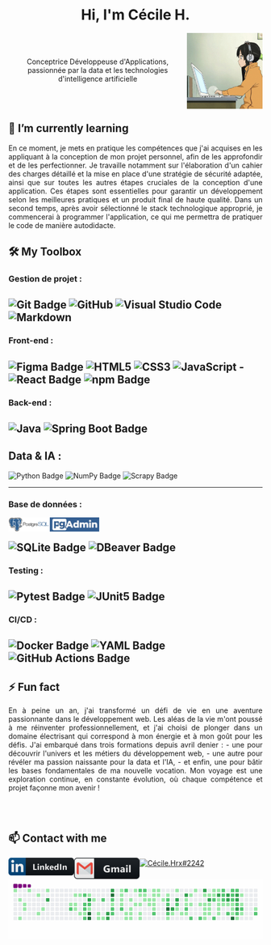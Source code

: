 <h1 align="center">Hi, I'm Cécile H.</h1>
<img align="right" height="150" src="./assets/profil-github.gif"/>
<br><br>
<p align="center"> Conceptrice Développeuse d'Applications, <br> 
passionnée par la data et les technologies d'intelligence artificielle</p>


<br><br>

## 🌱 I’m currently learning
<p style="text-align: justify;"> En ce moment, je mets en pratique les compétences que j'ai acquises en les appliquant à la conception de mon projet personnel, afin de les approfondir et de les perfectionner. Je travaille notamment sur l'élaboration d'un cahier des charges détaillé et la mise en place d'une stratégie de sécurité adaptée, ainsi que sur toutes les autres étapes cruciales de la conception d'une application. Ces étapes sont essentielles pour garantir un développement selon les meilleures pratiques et un produit final de haute qualité. Dans un second temps, après avoir sélectionné le stack technologique approprié, je commencerai à programmer l'application, ce qui me permettra de pratiquer le code de manière autodidacte.</p>

## 🛠️ My Toolbox
### Gestion de projet :
![Git Badge](https://img.shields.io/badge/Git-F05032?logo=git&logoColor=fff&style=for-the-badge)
![GitHub](https://img.shields.io/badge/github-%23121011.svg?style=for-the-badge&logo=github&logoColor=white)
![Visual Studio Code](https://img.shields.io/badge/Visual%20Studio%20Code-0078d7.svg?style=for-the-badge&logo=visual-studio-code&logoColor=white)
![Markdown](https://img.shields.io/badge/markdown-%23000000.svg?style=for-the-badge&logo=markdown&logoColor=white)
---

### Front-end :
![Figma Badge](https://img.shields.io/badge/Figma-F24E1E?logo=figma&logoColor=fff&style=for-the-badge)
![HTML5](https://img.shields.io/badge/html5-%23E34F26.svg?style=for-the-badge&logo=html5&logoColor=white)
![CSS3](https://img.shields.io/badge/css3-%231572B6.svg?style=for-the-badge&logo=css3&logoColor=white)
![JavaScript](https://img.shields.io/badge/javascript-%23323330.svg?style=for-the-badge&logo=javascript&logoColor=%23F7DF1E) - ![React Badge](https://img.shields.io/badge/React-61DAFB?logo=react&logoColor=000&style=for-the-badge)
![npm Badge](https://img.shields.io/badge/npm-CB3837?logo=npm&logoColor=fff&style=for-the-badge)
---

### Back-end :
![Java](https://img.shields.io/badge/java-%23ED8B00.svg?style=for-the-badge&logo=openjdk&logoColor=white)
![Spring Boot Badge](https://img.shields.io/badge/Spring%20Boot-6DB33F?logo=springboot&logoColor=fff&style=for-the-badge)
---

## Data & IA :
![Python Badge](https://img.shields.io/badge/Python-3776AB?logo=python&logoColor=fff&style=for-the-badge)
![NumPy Badge](https://img.shields.io/badge/NumPy-013243?logo=numpy&logoColor=fff&style=for-the-badge)
![Scrapy Badge](https://img.shields.io/badge/Scrapy-60A839?logo=scrapy&logoColor=fff&style=for-the-badge)

---

### Base de données :
<p><img align="left" height="28" src="./assets/postgresql.png"/></p><p><img align="left" height="28" src="./assets/pgadmin.png"/></p>

<br>

![SQLite Badge](https://img.shields.io/badge/SQLite-003B57?logo=sqlite&logoColor=fff&style=for-the-badge)
![DBeaver Badge](https://img.shields.io/badge/DBeaver-382923?logo=dbeaver&logoColor=fff&style=for-the-badge)
---

### Testing :
![Pytest Badge](https://img.shields.io/badge/Pytest-0A9EDC?logo=pytest&logoColor=fff&style=for-the-badge)
![JUnit5 Badge](https://img.shields.io/badge/JUnit5-25A162?logo=junit5&logoColor=fff&style=for-the-badge)
---

### CI/CD :
![Docker Badge](https://img.shields.io/badge/Docker-2496ED?logo=docker&logoColor=fff&style=for-the-badge)
![YAML Badge](https://img.shields.io/badge/YAML-CB171E?logo=yaml&logoColor=fff&style=for-the-badge)
![GitHub Actions Badge](https://img.shields.io/badge/GitHub%20Actions-2088FF?logo=githubactions&logoColor=fff&style=for-the-badge)
---

## ⚡ Fun fact
 <p style="text-align: justify;"> En à peine un an, j'ai transformé un défi de vie en une aventure passionnante dans le développement web. Les aléas de la vie m'ont poussé à me réinventer professionnellement, et j'ai choisi de plonger dans un domaine électrisant qui correspond à mon énergie et à mon goût pour les défis. J'ai embarqué dans trois formations depuis avril denier : - une pour découvrir l'univers et les métiers du développement web, - une autre pour révéler ma passion naissante pour la data et l'IA, - et enfin, une pour bâtir les bases fondamentales de ma nouvelle vocation. Mon voyage est une exploration continue, en constante évolution, où chaque compétence et projet façonne mon avenir ! </p>

<br><br>

## 📫 Contact with me

<p align="left"><a href="https://discord.gg/Cécile.Hrx#2242" target="blank"><img align="center" src="https://raw.githubusercontent.com/rahuldkjain/github-profile-readme-generator/master/src/images/icons/Social/discord.svg" alt="Cécile.Hrx#2242" height="60" width="60" /></a><a href="https://linkedin.com/in/linkedin.com/in/cécile-huriaux-222a13b8"><img align="left" alt="Gmail" width="130" hight="100" src="./assets/linkedin.png" /></a><a href="mailto:cecile.huriaux@gmail.com"><img align="left" alt="Gmail" width="130" hight="100" src="./assets/gmail.png" /></a></p>

###

![preview](https://raw.githubusercontent.com/Platane/snk/output/github-contribution-grid-snake.gif)

